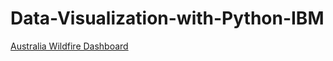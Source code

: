 # Data-Visualization-with-Python-IBM



[Australia Wildfire Dashboard](https://datteshsri4-8050.theiaopenshiftnext-0-labs-prod-theiaopenshift-4-tor01.proxy.cognitiveclass.ai/)
